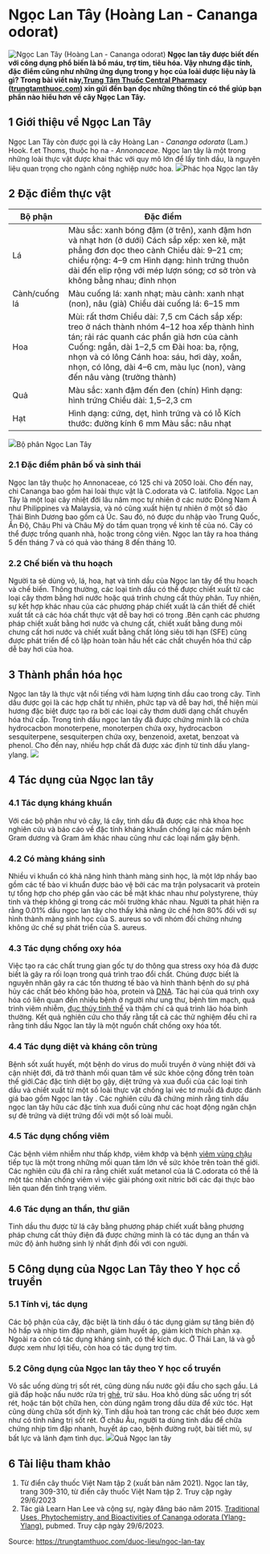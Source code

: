 # Ngọc Lan Tây (Hoàng Lan - Cananga odorat)

![Ngọc Lan Tây \(Hoàng Lan - Cananga odorat\)](https://trungtamthuoc.com/images/others/ngoc-lan-tay-7-1432.jpg)
**Ngọc lan tây được biết đến với công dụng phổ biến là bổ máu, trợ tim, tiêu hóa. Vậy nhưng đặc tính, đặc điểm cũng như những ứng dụng trong y học của loài dược liệu này là gì? Trong bài viết này,[Trung Tâm Thuốc Central Pharmacy](https://trungtamthuoc.com/ "Trung Tâm Thuốc Central Pharmacy") ([trungtamthuoc.com](https://trungtamthuoc.com/ "trungtamthuoc.com")) xin gửi đến bạn đọc những thông tin có thể giúp bạn phần nào hiểu hơn về cây Ngọc Lan Tây.**
##  1 Giới thiệu về Ngọc Lan Tây
Ngọc Lan Tây còn được gọi là cây Hoàng Lan - _Cananga odorata_ (Lam.) Hook. f.et Thoms, thuộc họ na - _Annonaceae._
Ngọc lan tây là một trong những loài thực vật được khai thác với quy mô lớn để lấy tinh dầu, là nguyên liệu quan trọng cho ngành công nghiệp nước hoa. 
![](https://trungtamthuoc.com/images/item/ngoc-lan-tay-4.jpg)Phác họa Ngọc lan tây
##  2 Đặc điểm thực vật
Bộ phận | Đặc điểm  
---|---  
Lá |  Màu sắc: xanh bóng đậm (ở trên), xanh đậm hơn và nhạt hơn (ở dưới) Cách sắp xếp: xen kẽ, mặt phẳng đơn dọc theo cành Chiều dài: 9–21 cm; chiều rộng: 4–9 cm Hình dạng: hình trứng thuôn dài đến elip rộng với mép lượn sóng; cơ sở tròn và không bằng nhau; đỉnh nhọn  
Cành/cuống lá |  Màu cuống lá: xanh nhạt; màu cành: xanh nhạt (non), nâu (già) Chiều dài cuống lá: 6–15 mm  
Hoa |  Mùi: rất thơm Chiều dài: 7,5 cm Cách sắp xếp: treo ở nách thành nhóm 4–12 hoa xếp thành hình tán; rải rác quanh các phần già hơn của cành Cuống: ngắn, dài 1–2,5 cm Đài hoa: ba, rộng, nhọn và có lông Cánh hoa: sáu, hơi dày, xoắn, nhọn, có lông, dài 4–6 cm, màu lục (non), vàng đến nâu vàng (trưởng thành)  
Quả |  Màu sắc: xanh đậm đến đen (chín) Hình dạng: hình trứng Chiều dài: 1,5–2,3 cm  
Hạt |  Hình dạng: cứng, dẹt, hình trứng và có lỗ Kích thước: đường kính 6 mm Màu sắc: nâu nhạt  
![](https://trungtamthuoc.com/images/item/ngoc-lan-tay-3.jpg)Bộ phân Ngọc Lan Tây
### 2.1 Đặc điểm phân bố và sinh thái
Ngọc lan tây thuộc họ Annonaceae, có 125 chi và 2050 loài. Cho đến nay, chi Cananga bao gồm hai loài thực vật là C.odorata và C. latifolia. Ngọc Lan Tây là một loại cây nhiệt đới lâu năm mọc tự nhiên ở các nước Đông Nam Á như Philippines và Malaysia, và nó cũng xuất hiện tự nhiên ở một số đảo Thái Bình Dương bao gồm cả Úc. Sau đó, nó được du nhập vào Trung Quốc, Ấn Độ, Châu Phi và Châu Mỹ do tầm quan trọng về kinh tế của nó.
Cây có thể được trồng quanh nhà, hoặc trong công viên. Ngọc lan tây ra hoa tháng 5 đến tháng 7 và có quả vào tháng 8 đến tháng 10.
### 2.2 Chế biến và thu hoạch
Người ta sẽ dùng vỏ, lá, hoa, hạt và tinh dầu của Ngọc lan tây để thu hoạch và chế biến.
Thông thường, các loại tinh dầu có thể được chiết xuất từ ​​​​các loại cây thơm bằng hơi nước hoặc quá trình chưng cất thủy phân. Tuy nhiên, sự kết hợp khác nhau của các phương pháp chiết xuất là cần thiết để chiết xuất tất cả các hóa chất thực vật dễ bay hơi có trong .Bên cạnh các phương pháp chiết xuất bằng hơi nước và chưng cất, chiết xuất bằng dung môi chưng cất hơi nước và chiết xuất bằng chất lỏng siêu tới hạn (SFE) cũng được phát triển để cô lập hoàn toàn hầu hết các chất chuyển hóa thứ cấp dễ bay hơi của hoa.
##  3 Thành phần hóa học 
Ngọc lan tây là thực vật nổi tiếng với hàm lượng tinh dầu cao trong cây. Tinh dầu được gọi là các hợp chất tự nhiên, phức tạp và dễ bay hơi, thể hiện mùi hương đặc biệt được tạo ra bởi các loại cây thơm dưới dạng chất chuyển hóa thứ cấp. Trong tinh dầu ngọc lan tây đã được chứng minh là có chứa hydrocacbon monoterpene, monoterpen chứa oxy, hydrocacbon sesquiterpene, sesquiterpen chứa oxy, benzenoid, axetat, benzoat và phenol. Cho đến nay, nhiều hợp chất đã được xác định từ tinh dầu ylang-ylang.
![](https://trungtamthuoc.com/images/item/ngoc-lan-tay-6.jpg)
##  4 Tác dụng của Ngọc lan tây
### 4.1 Tác dụng kháng khuẩn
Với các bộ phận như vỏ cây, lá cây, tinh dầu đã được các nhà khoa học nghiên cứu và báo cáo về đặc tính kháng khuẩn chống lại các mầm bệnh Gram dương và Gram âm khác nhau cũng như các loại nấm gây bệnh.
### 4.2 Có màng kháng sinh
Nhiều vi khuẩn có khả năng hình thành màng sinh học, là một lớp nhầy bao gồm các tế bào vi khuẩn được bảo vệ bởi các ma trận polysacarit và protein tự tổng hợp cho phép gắn vào các bề mặt khác nhau như polystyrene, thủy tinh và thép không gỉ trong các môi trường khác nhau. Người ta phát hiện ra rằng 0.01% dầu ngọc lan tây cho thấy khả năng ức chế hơn 80% đối với sự hình thành màng sinh học của S. aureus so với nhóm đối chứng nhưng không ức chế sự phát triển của S. aureus.
### 4.3 Tác dụng chống oxy hóa
Việc tạo ra các chất trung gian gốc tự do thông qua stress oxy hóa đã được biết là gây ra rối loạn trong quá trình trao đổi chất. Chúng được biết là nguyên nhân gây ra các tổn thương tế bào và hình thành bệnh do sự phá hủy các chất béo không bão hòa, protein và [DNA](https://trungtamthuoc.com/hoat-chat/dna "DNA"). Tác hại của quá trình oxy hóa có liên quan đến nhiều bệnh ở người như ung thư, bệnh tim mạch, quá trình viêm nhiễm, [đục thủy tinh thể](https://trungtamthuoc.com/bai-viet/benh-duc-thuy-tinh-the-nguoi-gia "đục thủy tinh thể") và thậm chí cả quá trình lão hóa bình thường. Kết quả nghiên cứu cho thấy rằng tất cả các thử nghiệm đều chỉ ra rằng tinh dầu Ngọc lan tây là một nguồn chất chống oxy hóa tốt.
### 4.4 Tác dụng diệt và kháng côn trùng
Bệnh sốt xuất huyết, một bệnh do virus do muỗi truyền ở vùng nhiệt đới và cận nhiệt đới, đã trở thành mối quan tâm về sức khỏe cộng đồng trên toàn thế giới.Các đặc tính diệt bọ gậy, diệt trứng và xua đuổi của các loại tinh dầu và chiết xuất từ ​​một số loài thực vật chống lại véc tơ muỗi đã được đánh giá bao gồm Ngọc lan tây . Các nghiên cứu đã chứng minh rằng tinh dầu ngọc lan tây hữu các đặc tính xua đuổi cũng như các hoạt động ngăn chặn sự đẻ trứng và diệt trứng đối với một số loài muỗi. 
### 4.5 Tác dụng chống viêm
Các bệnh viêm nhiễm như thấp khớp, viêm khớp và bệnh [viêm vùng chậu](https://trungtamthuoc.com/bai-viet/chuan-doan-va-dieu-tri-viem-vung-chau "viêm vùng chậu") tiếp tục là một trong những mối quan tâm lớn về sức khỏe trên toàn thế giới. Các nghiên cứu đã chỉ ra rằng chiết xuất metanol của lá C.odorata có thể là một tác nhân chống viêm vì việc giải phóng oxit nitric bởi các đại thực bào liên quan đến tình trạng viêm.
### 4.6 Tác dụng an thần, thư giãn
Tinh dầu thu được từ lá cây bằng phương pháp chiết xuất bằng phương pháp chưng cất thủy điện đã được chứng minh là có tác dụng an thần và mức độ ảnh hưởng sinh lý nhất định đối với con người.
##  5 Công dụng của Ngọc Lan Tây theo Y học cổ truyền
### 5.1 Tính vị, tác dụng
Các bộ phận của cây, đặc biệt là tinh dầu ó tác dụng giảm sự tăng biên độ hô hấp và nhịp tim đập nhanh, giảm huyết áp, giảm kích thích phản xạ. Ngoài ra còn có tác dụng kháng sinh, có thể kích dục.
Ở Thái Lan, lá và gỗ được xem như lợi tiểu, còn hoa có tác dụng trợ tim.
### 5.2 Công dụng của Ngọc lan tây theo Y học cổ truyền
Vỏ sắc uống dùng trị sốt rét, cũng dùng nấu nước gội đầu cho sạch gầu. Lá giã đắp hoặc nấu nước rửa trị [ghẻ](https://trungtamthuoc.com/bai-viet/benh-ghe "ghẻ"), trừ sâu.
Hoa khô dùng sắc uống trị sốt rét, hoặc tán bột chữa hen, còn dùng ngâm trong dầu dừa để xức tóc.
Hạt cũng dùng chữa sốt định kỳ.
Tinh dầu hoà tan trong các chất béo được xem như có tính năng trị sốt rét.
Ở châu Âu, người ta dùng tinh dầu để chữa chứng nhịp tim đập nhanh, huyết áp cao, bệnh đường ruột, bài tiết mủ, sự bất lực và lãnh đạm tình dục.
![](https://trungtamthuoc.com/images/item/ngoc-lan-tay-5.jpg)Quả Ngọc lan tây
##  6 Tài liệu tham khảo
  1. Từ điển cây thuốc Việt Nam tập 2 (xuất bản năm 2021). Ngọc lan tây, trang 309-310, từ điển cây thuốc Việt Nam tập 2. Truy cập ngày 29/6/2023
  2. Tác giả Learn Han Lee và cộng sự, ngày đăng báo năm 2015. [Traditional Uses, Phytochemistry, and Bioactivities of Cananga odorata (Ylang-Ylang)](https://www.ncbi.nlm.nih.gov/pmc/articles/PMC4534619/), pubmed. Truy cập ngày 29/6/2023.




Source: https://trungtamthuoc.com/duoc-lieu/ngoc-lan-tay